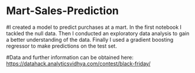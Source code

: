# Mart-Sales-Prediction

#I created a model to predict purchases at a mart. In the first notebook I tackled the null data. Then I conducted an exploratory data analysis to gain a better understanding of the data. Finally I used a gradient boosting regressor to make predictions on the test set.

#Data and further information can be obtained here: https://datahack.analyticsvidhya.com/contest/black-friday/
